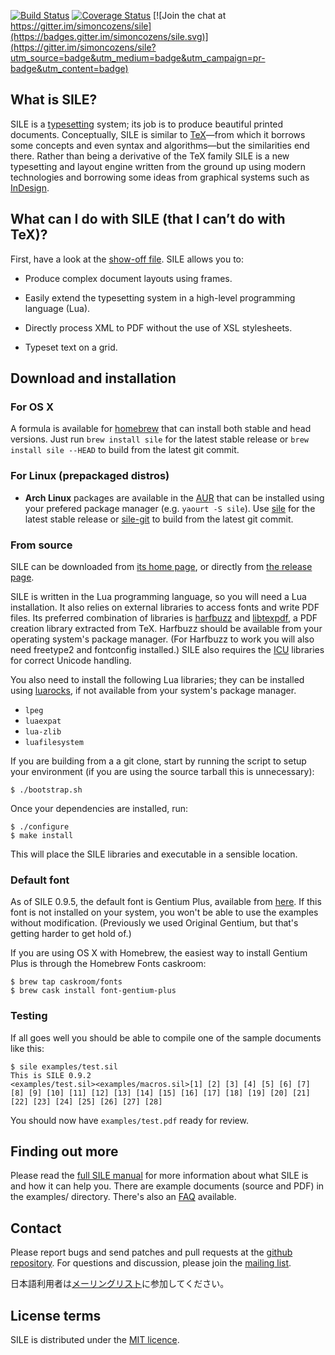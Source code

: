 [![Build Status](https://travis-ci.org/simoncozens/sile.svg?branch=master)](https://travis-ci.org/simoncozens/sile)
[![Coverage Status](https://coveralls.io/repos/simoncozens/sile/badge.svg?branch=master&service=github)](https://coveralls.io/github/simoncozens/sile?branch=master) [![Join the chat at https://gitter.im/simoncozens/sile](https://badges.gitter.im/simoncozens/sile.svg)](https://gitter.im/simoncozens/sile?utm_source=badge&utm_medium=badge&utm_campaign=pr-badge&utm_content=badge)

## What is SILE?

SILE is a [typesetting][typesetting] system; its job is to produce beautiful printed documents. Conceptually, SILE is similar to [TeX][tex]—from which it borrows some concepts and even syntax and algorithms—but the similarities end there. Rather than being a derivative of the TeX family SILE is a new typesetting and layout engine written from the ground up using modern technologies and borrowing some ideas from graphical systems such as [InDesign][indesign].

## What can I do with SILE (that I can’t do with TeX)?

First, have a look at the [show-off file][showoff]. SILE allows you to:

* Produce complex document layouts using frames.

* Easily extend the typesetting system in a high-level programming language (Lua). 

* Directly process XML to PDF without the use of XSL stylesheets.

* Typeset text on a grid.

## Download and installation

### For OS X

A formula is available for [homebrew][brew] that can install both stable and head versions. Just run `brew install sile` for the latest stable release or `brew install sile --HEAD` to build from the latest git commit.

### For Linux (prepackaged distros)

* **Arch Linux** packages are available in the [AUR][aur] that can be installed using your prefered package manager (e.g. `yaourt -S sile`). Use [sile][aur-rel] for the latest stable release or [sile-git][aur-dev] to build from the latest git commit.

### From source

SILE can be downloaded from [its home page][sile], or directly from [the release page][releases].

SILE is written in the Lua programming language, so you will need a Lua installation. It also relies on external libraries to access fonts and write PDF files. Its preferred combination of libraries is [harfbuzz][] and [libtexpdf][], a PDF creation library extracted from TeX. Harfbuzz should be available from your operating system's package manager. (For Harfbuzz to work you will also need freetype2 and fontconfig installed.) SILE also requires the [ICU][] libraries for correct Unicode handling.

You also need to install the following Lua libraries; they can be installed using [luarocks][], if not available from your system's package manager.

* `lpeg`
* `luaexpat`
* `lua-zlib`
* `luafilesystem`

If you are building from a a git clone, start by running the script to setup your environment (if you are using the source tarball this is unnecessary):

    $ ./bootstrap.sh

Once your dependencies are installed, run:

    $ ./configure
    $ make install

This will place the SILE libraries and executable in a sensible location.

### Default font

As of SILE 0.9.5, the default font is Gentium Plus, available from [here][gentium]. If this font is not installed on your system, you won't be able to use the examples without modification. (Previously we used Original Gentium, but that's getting harder to get hold of.)

If you are using OS X with Homebrew, the easiest way to install Gentium Plus is through the Homebrew Fonts caskroom:

    $ brew tap caskroom/fonts
    $ brew cask install font-gentium-plus

### Testing

If all goes well you should be able to compile one of the sample documents like this:

    $ sile examples/test.sil
    This is SILE 0.9.2
    <examples/test.sil><examples/macros.sil>[1] [2] [3] [4] [5] [6] [7] [8] [9] [10] [11] [12] [13] [14] [15] [16] [17] [18] [19] [20] [21] [22] [23] [24] [25] [26] [27] [28]

You should now have `examples/test.pdf` ready for review.

## Finding out more

Please read the [full SILE manual][doc] for more information about what SILE is and how it can help you. There are example documents (source and PDF) in the examples/ directory. There's also an [FAQ][faq] available.

## Contact

Please report bugs and send patches and pull requests at the [github repository][github]. For questions and discussion, please join the [mailing list][list-en].

日本語利用者は[メーリングリスト][list-ja]に参加してください。

## License terms

SILE is distributed under the [MIT licence][license].

  [sile]: http://www.sile-typesetter.org/
  [releases]: https://github.com/simoncozens/sile/releases
  [doc]: https://raw.githubusercontent.com/simoncozens/sile/master/documentation/sile.pdf
  [gentium]: http://software.sil.org/gentium/download/
  [github]: https://github.com/simoncozens/sile
  [license]: http://choosealicense.com/licenses/mit/
  [faq]: https://github.com/simoncozens/sile/wiki/faq
  [showoff]: https://raw.githubusercontent.com/simoncozens/sile/master/examples/showoff.pdf
  [roadmap]: https://github.com/simoncozens/sile/blob/master/ROADMAP
  [luarocks]: http://luarocks.org/en/Download
  [harfbuzz]: http://www.freedesktop.org/wiki/Software/HarfBuzz/
  [ICU]: http://icu-project.org
  [libtexpdf]: https://github.com/simoncozens/libtexpdf
  [aur]: https://wiki.archlinux.org/index.php/Arch_User_Repository
  [aur-rel]: https://aur.archlinux.org/packages/sile/
  [aur-dev]: https://aur.archlinux.org/packages/sile-git/
  [typesetting]: https://en.wikipedia.org/wiki/Typesetting
  [tex]: https://en.wikipedia.org/wiki/TeX
  [indesign]: https://en.wikipedia.org/wiki/Adobe_InDesign
  [brew]: http://brew.sh/
  [list-en]: https://groups.google.com/forum/#!forum/sile-users
  [list-ja]: https://groups.google.com/forum/#!forum/sile-users-ja
